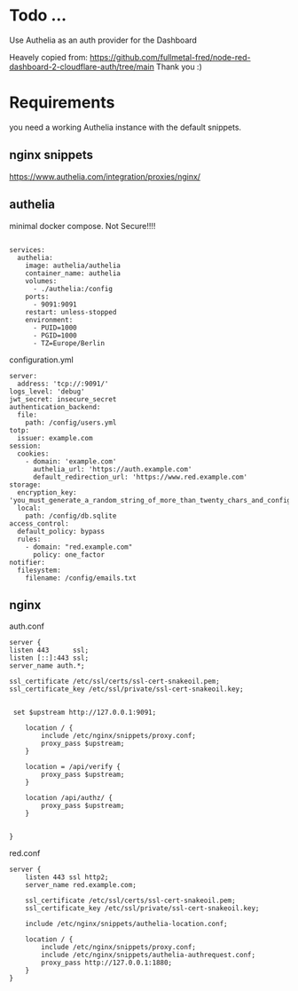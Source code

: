 # Todo ...

Use Authelia as an auth provider for the Dashboard

Heavely copied from: https://github.com/fullmetal-fred/node-red-dashboard-2-cloudflare-auth/tree/main
Thank you :)



# Requirements
you need a working Authelia instance with the default snippets.

## nginx snippets

https://www.authelia.com/integration/proxies/nginx/

## authelia

minimal docker compose. 
Not Secure!!!!

```

services:
  authelia:
    image: authelia/authelia
    container_name: authelia
    volumes:
      - ./authelia:/config
    ports:
      - 9091:9091
    restart: unless-stopped
    environment:
      - PUID=1000
      - PGID=1000
      - TZ=Europe/Berlin

```

configuration.yml

```
server:
  address: 'tcp://:9091/'
logs_level: 'debug'
jwt_secret: insecure_secret
authentication_backend:
  file:
    path: /config/users.yml
totp:
  issuer: example.com
session:
  cookies:
    - domain: 'example.com'
      authelia_url: 'https://auth.example.com'
      default_redirection_url: 'https://www.red.example.com'
storage:
  encryption_key: 'you_must_generate_a_random_string_of_more_than_twenty_chars_and_configure_this'
  local:
    path: /config/db.sqlite
access_control:
  default_policy: bypass
  rules:
    - domain: "red.example.com"
      policy: one_factor
notifier:
  filesystem:
    filename: /config/emails.txt

```

## nginx

auth.conf

```
server {
listen 443      ssl;
listen [::]:443 ssl;
server_name auth.*;

ssl_certificate /etc/ssl/certs/ssl-cert-snakeoil.pem;
ssl_certificate_key /etc/ssl/private/ssl-cert-snakeoil.key;


 set $upstream http://127.0.0.1:9091;

    location / {
        include /etc/nginx/snippets/proxy.conf;
        proxy_pass $upstream;
    }

    location = /api/verify {
        proxy_pass $upstream;
    }

    location /api/authz/ {
        proxy_pass $upstream;
    }


}
```
red.conf
 
```
server {
    listen 443 ssl http2;
    server_name red.example.com;

    ssl_certificate /etc/ssl/certs/ssl-cert-snakeoil.pem;
    ssl_certificate_key /etc/ssl/private/ssl-cert-snakeoil.key;

    include /etc/nginx/snippets/authelia-location.conf;

    location / {
        include /etc/nginx/snippets/proxy.conf;
        include /etc/nginx/snippets/authelia-authrequest.conf;
        proxy_pass http://127.0.0.1:1880;
    }
}

```